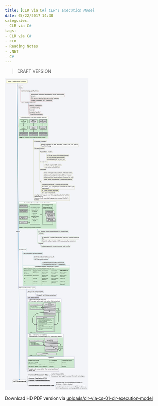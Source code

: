 ```yaml
---
title: [CLR via C#] CLR's Execution Model
date: 05/22/2017 14:30
categories:
- CLR via C#
tags:
- CLR via C#
- CLR
- Reading Notes
- .NET
- C#
---
```


> DRAFT VERSION

![](/uploads/clr-via-cs-01-clr-execution-model.jpg)

Download HD PDF version via [uploads/clr-via-cs-01-clr-execution-model](/uploads/clr-via-cs-01-clr-execution-model.pdf)

